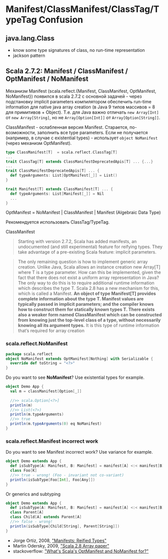 
# Manifest/ClassManifest/ClassTag/TypeTag Confusion

## java.lang.Class<T>
- know some type signatures of class, no run-time representation
- jackson pattern
  
## Scala 2.7.2: Manifest / ClassManifest / OptManifest / NoManifest 

Механизм Manifest (scala.reflect.{Manifest, ClassManifest, OptManifest, NoManifest}) появился в scala 2.7.2 c основной задачей - через подстановку implicit parameters компилятором обеспечить run-time information для native java array creation (в Java 9 типов массивов = 8 для примитивов + Object). Т.е. для Java важно отличать `new Array[Int]` от `new Array[String]`, но не `Array[Option[Int]]` от `Array[Option[String]]`.

ClassManifest - ослабленная версия Manifest. Старается, по-возможности, заполнить все type parameters. Если не получается (например, в случае с existential types) - использует `object NoManifest` (через механизм OptManifest).
```scala
type ClassManifest[T]  = scala.reflect.ClassTag[T]
...
trait ClassTag[T] extends ClassManifestDeprecatedApis[T] ... {...}
...
trait ClassManifestDeprecatedApis[T] ... {
  def typeArguments: List[OptManifest[_]] = List()
}
```
```scala
trait Manifest[T] extends ClassManifest[T] ... {
  def typeArguments: List[Manifest[_]] = Nil
  ...
}
```

OptManifest = NoManifest | ClassManifest | Manifest (Algebraic Data Type)

Рекомендуется использовать ClassTag/TypeTag.

ClassManifest

> Starting with version 2.7.2, Scala has added manifests, an undocumented (and still experimental) 
> feature for reifying types. They take advantage of a pre-existing Scala feature: implicit parameters.

> The only remaining question is how to implement generic array creation. Unlike
> Java, Scala allows an instance creation new Array[T] where T is a type parameter. How can this be
> implemented, given the fact that there does not exist a uniform array representation in Java? The only
> way to do this is to require additional runtime information which describes the type T. Scala 2.8 has a
> new mechanism for this, which is called a Manifest. **An object of type Manifest[T] provides complete
> information about the type T. Manifest values are typically passed in implicit parameters; and the compiler
> knows how to construct them for statically known types T. There exists also a weaker form named
> ClassManifest which can be constructed from knowing just the top-level class of a type, without necessarily
> knowing all its argument types.** It is this type of runtime information that’s required for array
> creation

### scala.reflect.NoManifest
```scala
package scala.reflect
object NoManifest extends OptManifest[Nothing] with Serializable {
  override def toString = "<?>"
}
```
Do you want to see **NoManifest**? Use existential types for example.
```scala
object Demo App {
  val m = classManifest[Option[_]]
  
  //>> scala.Option[<?>]
  println(m)
  //>> List(<?>)
  println(m.typeArguments)
  //>> true
  println(m.typeArguments(0) eq NoManifest)
}
```

### scala.reflect.Manifest incorrect work
Do you want to see Manifest incorrect work? 
Use variance for example.
```scala
object Demo extends App {
  def isSubType[A: Manifest, B: Manifest] = manifest[A] <:< manifest[B]
  class Foo[K]
  //>> true - wrong! (Foo - invariant not co-variant)
  println(isSubType[Foo[Int], Foo[Any]])
}
```
Or generics and subtyping
```scala
object Demo extends App {
  def isSubType[A: Manifest, B: Manifest] = manifest[A] <:< manifest[B]
  class Parent[A]
  class Child[A] extends Parent[A]
  //>> false - wrong!
  println(isSubType[Child[String], Parent[String]])
}
```

- Jorge Ortiz, 2008, ["Manifests: Reified Types"](http://archive.li/X4CzM)
- Martin Odersky, 2009, ["Scala 2.8 Array paper"](http://www.scala-lang.org/old/sid/7)
- stackoverflow: ["What's Scala's OptManifest and NoManifest for?"](https://stackoverflow.com/questions/12651542/whats-scalas-optmanifest-and-nomanifest-for)
